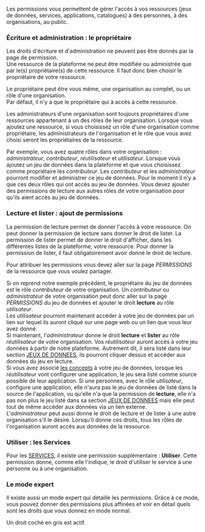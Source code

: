 Les permissions vous permettent de gérer l'accès à vos ressources (jeux de données, services, applications, catalogues) à des personnes, à des organisations, au public.


### Écriture et administration : le propriétaire

Les droits d'écriture et d'administration ne peuvent pas être donnés par la page de permission.  
Une ressource de la plateforme ne peut être modifiée ou administrée que par le(s) propriétaire(s) de cette ressource. Il faut donc bien choisir le propriétaire de votre ressource.

Le propriétaire peut être vous même, une organisation au complet, ou un rôle d'une organisation.  
Par défaut, il n'y a que le propriétaire qui à accès à cette ressource.

Les administrateurs d'une organisation sont toujours propriétaires d'une ressources appartenant à un des rôles de leur organisation. Lorsque vous ajoutez une ressource, si vous choisissez un rôle d'une organisation comme propriétaire, les administrateurs de l'organisation et le rôle que vous avez choisi seront les propriétaires de la ressource.

Par exemple, vous avez quatre rôles dans votre organisation : *administrateur*, *contributeur*, *réutilisateur* et *utilisateur*.
Lorsque vous ajoutez un jeu de données dans la plateforme et que vous choisissez comme propriétaire les *contributeur*. Les *contributeur* et les *administrateur* pourront modifier et administrer ce jeu de données. Pour le moment il n'y a que ces deux rôles qui ont accès au jeu de données. Vous devez ajouter des permissions de lecture aux autres rôles de votre organisation pour qu'ils aient accès au jeu de données.

### Lecture et lister : ajout de permissions
La permission de lecture permet de donner l'accès à votre ressource. On peut donner la permission de lecture sans donner le droit de lister.
La permission de lister permet de donner le droit d'afficher, dans les différentes listes de la plateforme, votre ressource. Pour donner la permission de lister, il faut obligatoirement avoir donné le droit de lecture.

Pour attribuer les permissions vous devez aller sur la page *PERMISSIONS* de la ressource que vous voulez partager.

Si on reprend notre exemple précédent, le propriétaire du jeu de données est le rôle *contributeur* de votre organisation. Un *contributeur* ou *administrateur* de votre organisation peut donc aller sur la page *PERMISSIONS* du jeu de données et ajouter le droit **lecture** au rôle *utilisateur*.  
Les *utilisateur* pourront maintenant accéder à votre jeu de données par un lien sur lequel ils auront cliqué sur une page web ou un lien que vous leur avez donné.  
Si maintenant, l'*administrateur* donne le droit **lecture** et **lister** au rôle *réutilisateur* de votre organisation. Vos *réutilisateur* auront accès à votre jeu données à partir de notre plateforme. Autrement dit, il sera listé dans leur section [JEUX DE DONNEES](https://koumoul.com/s/data-fair/datasets), ils pourront cliquer dessus et accéder aux données du jeu en lecture.  
Si vous avez associé [les concepts](user-guide/concepts) à votre jeu de données, lorsque les *réutilisateur* vont configurer une application, le jeu sera listé comme source possible de leur application. Si une personnes, avec le rôle *utilisateur*, configure une application, elle n'aura pas le jeu de données de listé dans la source de l'application, vu qu'elle n'a que la permission de **lecture**, elle n'a pas non plus le jeu listé dans sa section [JEUX DE DONNEES](https://koumoul.com/s/data-fair/datasets) mais elle peut tout de même accéder aux données via un lien externe.  
L'*administrateur* peut aussi donne le droit de lecture et de lister à une autre organisation s'il le désire. Lorsqu'il donne ces droits, tous les rôles de l'organisation auront accès aux données de la ressource.

### Utiliser : les Services

Pour les [SERVICES](https://koumoul.com/s/data-fair/remote-services), il existe une permission supplémentaire : **Utiliser**. Cette permission donne, comme elle l'indique, le droit d'utiliser le service à une personne ou à une organisation.

### Le mode expert

Il existe aussi un mode expert qui détaille les permissions. Grâce à ce mode, vous pouvez donner des permissions plus affinées et voir en détail quels sont les droits que vous donnez en mode normal.   

Un droit coché en gris est actif.
